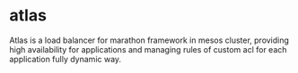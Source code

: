 # atlas
Atlas is a load balancer for marathon framework in mesos cluster, providing high availability for applications and managing rules of custom acl for each application fully dynamic way.



